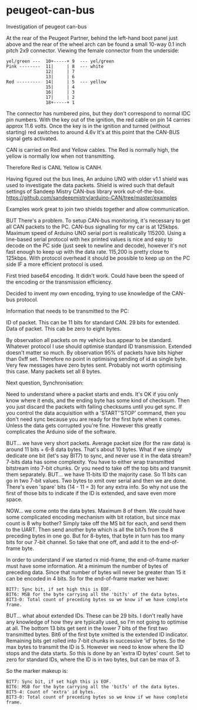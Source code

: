 # peugeot-can-bus
Investigation of peugeot can-bus

At the rear of the Peugeot Partner, behind the left-hand boot panel just above and the rear of the wheel arch can be found a small 10-way 0.1 inch pitch 2x9 connector.
Viewing the female connector from the underside:

```
yel/green ---  10+-----+ 9  --- yel/green
Pink --------  11|     | 8  --- white
               12|     | 7
               13|     | 6
Red ---------  14|     | 5  --- yellow
               15|     | 4
               16|     | 3
               17|     | 2
               18+-----+ 1
```
   
The connector has numbered pins, but they don't correspond to normal IDC pin numbers.
With the key out of the ignition, the red cable on pin 14 carries approx 11.6 volts.
Once the key is in the ignition and turned (without starting) red switches to around 4.6v
It's at this point that the CAN-BUS signal gets activated.

CAN is carried on Red and Yellow cables.   The Red is normally high, the yellow is normally low when not transmitting.

Therefore Red is CANL
Yellow is CANH.

Having figured out the bus lines, An arduino UNO with older v1.1 shield was used to investigate the data packets.  Shield is wired such that 
default settings of Sandeep Mistry CAN-bus library work out-of-the-box.
https://github.com/sandeepmistry/arduino-CAN/tree/master/examples

Examples work great to join two shields together and allow communication.

BUT There's a problem.  To setup CAN-bus monitoring, it's necessary to get all CAN packets to the PC.  CAN-bus signalling for my car is 
at 125kbps.  Maximum speed of Arduino UNO serial port is realistically 115200.
Using a line-based serial protocol with hex printed values is nice and easy to decode on the PC side (just seek to newline and decode),
however it's not fast enough to keep up with the data rate.   115,200 is pretty close to 125kbps.  With protocol overhead it should be
possible to keep up on the PC side IF a more efficient protocol is used.

First tried base64 encoding.  It didn't work.  Could have been the speed of the encoding or the transmission efficiency.

Decided to invent my own encoding, trying to use knowledge of the CAN-bus protocol.


Information that needs to be transmitted to the PC:

ID of packet.  This can be 11 bits for standard CAN.  29 bits for extended.
Data of packet.  This cab be zero to eight bytes.

By observation all packets on my vehicle bus appear to be standard.  Whatever protocol I use should optimise standard ID transmission.
Extended doesn't matter so much.
By observation 95% of packets have bits higher than 0xff set.  Therefore no point in optimising sending of id as single byte.
Very few messages have zero bytes sent.  Probably not worth optimising this case.
Many packets set all 8 bytes.


Next question, Synchronisation:

Need to understand where a packet starts and ends.  It's OK if you only know where it ends, and the ending byte has some kind of checksum.
Then you just discard the packets with failing checksums until you get sync.
If you control the data acquisition with a 'START''STOP' command, then you don't need sync because you are ready for the first byte when it 
comes.  Unless the data gets corrupted you're fine.  However this greatly complicates the Arduino side of the software.

BUT... we have very short packets.  Average packet size (for the raw data) is around 11 bits + 6-8 data bytes.  That's about 10 bytes.
What if we simply dedicate one bit (let's say BIT7) to sync, and never use it in the data stream?  7-bits data has some complexity.  You 
have to either wrap transmitted bitstream into 7-bit chunks.  Or you need to take off the top bits and transmit them separately.
BUT... we have 11-bits ID the majority case.  So 11 bits can go in two 7-bit values.  Two bytes to xmit over serial and then we are done.
There's even 'spare' bits (14 - 11 = 3) for any extra info.  So why not use the first of those bits to indicate if the ID is extended, 
and save even more space.

NOW... we come onto the data bytes.  Maximum 8 of them.  We could have some complicated encoding mechanism with bit rotation, but since
max count is 8 why bother?  Simply take off the MS bit for each, and send them to the UART.  Then send another byte which is all the 
bit7s from the 8 preceding bytes in one go.   But for 8-bytes, that byte in turn has too many bits for our 7-bit channel.  So take that 
one off, and add it to the end-of-frame byte.

In order to understand if we started rx mid-frame, the end-of-frame marker must have some information.  At a minimum the number of bytes of 
preceding data.  Since that number of bytes will never be greater than 15 it can be encoded in 4 bits.  So for the end-of-frame marker we
have:

```
BIT7: Sync bit, if set high this is EOF.
BIT6: MSB for the byte carrying all the 'bit7s' of the data bytes.
BIT3-0: Total count of preceding bytes so we know if we have complete frame.
```

BUT... what about extended IDs.  These can be 29 bits.  I don't really have any knowledge of how they are typically used, so I'm not going to
optimise at all.  The bottom 13 bits get sent in the lower 7 bits of the first two transmitted bytes.  Bit6 of the first byte xmitted is
the extended ID indicator.  Remaining bits get rolled into 7-bit chunks in successive 'id' bytes.  So the max bytes to transmit the ID is 5.
However we need to know where the ID stops and the data starts.  So this is done by an 'extra ID bytes' count.  Set to zero for standard
IDs, where the ID is in two bytes, but can be max of 3.

So the marker makeup is:
```
BIT7: Sync bit, if set high this is EOF.
BIT6: MSB for the byte carrying all the 'bit7s' of the data bytes.
BIT5-4: Count of 'extra' id bytes.   
BIT3-0: Total count of preceding bytes so we know if we have complete frame.
```

